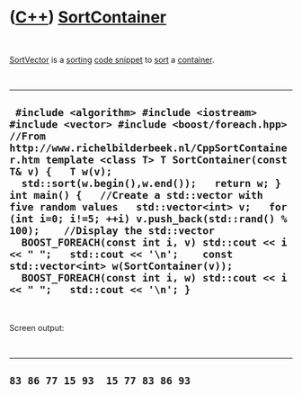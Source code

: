 
 

 

 

 

 

([C++](Cpp.md)) [SortContainer](CppSortContainer.md)
======================================================

 

[SortVector](CppSortVector.md) is a [sorting](CppStdSort.md) [code
snippet](CppCodeSnippets.md) to [sort](CppStdSort.md) a
[container](CppContainer.md).

 

  -------------------------------------------------------------------------------------------------------------------------------------------------------------------------------------------------------------------------------------------------------------------------------------------------------------------------------------------------------------------------------------------------------------------------------------------------------------------------------------------------------------------------------------------------------------------------------------------------------------------------------------------------------
  ` #include <algorithm> #include <iostream> #include <vector> #include <boost/foreach.hpp>  //From http://www.richelbilderbeek.nl/CppSortContainer.htm template <class T> T SortContainer(const T& v) {   T w(v);   std::sort(w.begin(),w.end());   return w; }  int main() {   //Create a std::vector with five random values   std::vector<int> v;   for (int i=0; i!=5; ++i) v.push_back(std::rand() % 100);    //Display the std::vector   BOOST_FOREACH(const int i, v) std::cout << i << " ";   std::cout << '\n';    const std::vector<int> w(SortContainer(v));   BOOST_FOREACH(const int i, w) std::cout << i << " ";   std::cout << '\n'; }`
  -------------------------------------------------------------------------------------------------------------------------------------------------------------------------------------------------------------------------------------------------------------------------------------------------------------------------------------------------------------------------------------------------------------------------------------------------------------------------------------------------------------------------------------------------------------------------------------------------------------------------------------------------------

 

Screen output:

 

  ------------------------------------
  ` 83 86 77 15 93  15 77 83 86 93 `
  ------------------------------------

 

 

 

 

 

 

